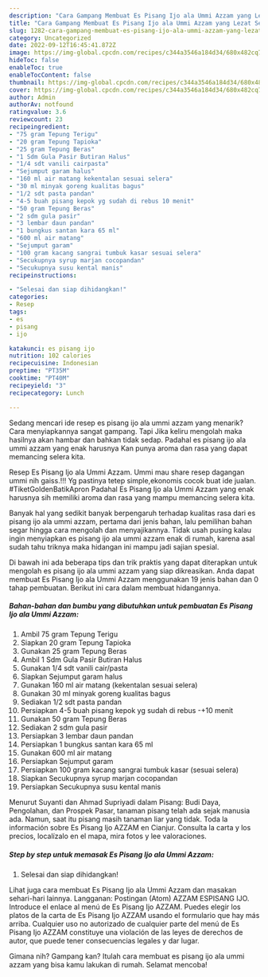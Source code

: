 ```yaml
---
description: "Cara Gampang Membuat Es Pisang Ijo ala Ummi Azzam yang Lezat Sekali, Buat Buka Puasa Enak"
title: "Cara Gampang Membuat Es Pisang Ijo ala Ummi Azzam yang Lezat Sekali, Buat Buka Puasa Enak"
slug: 1282-cara-gampang-membuat-es-pisang-ijo-ala-ummi-azzam-yang-lezat-sekali-buat-buka-puasa-enak
category: Uncategorized
date: 2022-09-12T16:45:41.872Z
image: https://img-global.cpcdn.com/recipes/c344a3546a184d34/680x482cq70/es-pisang-ijo-ala-ummi-azzam-foto-resep-utama.jpg
hideToc: false
enableToc: true
enableTocContent: false
thumbnail: https://img-global.cpcdn.com/recipes/c344a3546a184d34/680x482cq70/es-pisang-ijo-ala-ummi-azzam-foto-resep-utama.jpg
cover: https://img-global.cpcdn.com/recipes/c344a3546a184d34/680x482cq70/es-pisang-ijo-ala-ummi-azzam-foto-resep-utama.jpg
author: Admin
authorAv: notfound
ratingvalue: 3.6
reviewcount: 23
recipeingredient:
- "75 gram Tepung Terigu"
- "20 gram Tepung Tapioka"
- "25 gram Tepung Beras"
- "1 Sdm Gula Pasir Butiran Halus"
- "1/4 sdt vanili cairpasta"
- "Sejumput garam halus"
- "160 ml air matang kekentalan sesuai selera"
- "30 ml minyak goreng kualitas bagus"
- "1/2 sdt pasta pandan"
- "4-5 buah pisang kepok yg sudah di rebus 10 menit"
- "50 gram Tepung Beras"
- "2 sdm gula pasir"
- "3 lembar daun pandan"
- "1 bungkus santan kara 65 ml"
- "600 ml air matang"
- "Sejumput garam"
- "100 gram kacang sangrai tumbuk kasar sesuai selera"
- "Secukupnya syrup marjan cocopandan"
- "Secukupnya susu kental manis"
recipeinstructions:

- "Selesai dan siap dihidangkan!"
categories:
- Resep
tags:
- es
- pisang
- ijo

katakunci: es pisang ijo 
nutrition: 102 calories
recipecuisine: Indonesian
preptime: "PT35M"
cooktime: "PT40M"
recipeyield: "3"
recipecategory: Lunch

---
```



Sedang mencari ide resep es pisang ijo ala ummi azzam yang menarik? Cara menyiapkannya sangat gampang. Tapi Jika keliru mengolah maka hasilnya akan hambar dan bahkan tidak sedap. Padahal es pisang ijo ala ummi azzam yang enak harusnya Kan punya aroma dan rasa yang dapat memancing selera kita.


Resep Es Pisang Ijo ala Ummi Azzam. Ummi mau share resep dagangan ummi nih gaiss.!!! Yg pastinya tetep simple,ekonomis cocok buat ide jualan. #TiketGoldenBatikApron Padahal Es Pisang Ijo ala Ummi Azzam yang enak harusnya sih memiliki aroma dan rasa yang mampu memancing selera kita.

Banyak hal yang sedikit banyak berpengaruh terhadap kualitas rasa dari es pisang ijo ala ummi azzam, pertama dari jenis bahan, lalu pemilihan bahan segar hingga cara mengolah dan menyajikannya. Tidak usah pusing kalau ingin menyiapkan es pisang ijo ala ummi azzam enak di rumah, karena asal sudah tahu triknya maka hidangan ini mampu jadi sajian spesial.


Di bawah ini ada beberapa tips dan trik praktis yang dapat diterapkan untuk mengolah es pisang ijo ala ummi azzam yang siap dikreasikan. Anda dapat membuat Es Pisang Ijo ala Ummi Azzam menggunakan 19 jenis bahan dan 0 tahap pembuatan. Berikut ini cara dalam membuat hidangannya.

<!--inarticleads1-->

##### Bahan-bahan dan bumbu yang dibutuhkan untuk pembuatan Es Pisang Ijo ala Ummi Azzam:

1. Ambil 75 gram Tepung Terigu
1. Siapkan 20 gram Tepung Tapioka
1. Gunakan 25 gram Tepung Beras
1. Ambil 1 Sdm Gula Pasir Butiran Halus
1. Gunakan 1/4 sdt vanili cair/pasta
1. Siapkan Sejumput garam halus
1. Gunakan 160 ml air matang (kekentalan sesuai selera)
1. Gunakan 30 ml minyak goreng kualitas bagus
1. Sediakan 1/2 sdt pasta pandan
1. Persiapkan 4-5 buah pisang kepok yg sudah di rebus -+10 menit
1. Gunakan 50 gram Tepung Beras
1. Sediakan 2 sdm gula pasir
1. Persiapkan 3 lembar daun pandan
1. Persiapkan 1 bungkus santan kara 65 ml
1. Gunakan 600 ml air matang
1. Persiapkan Sejumput garam
1. Persiapkan 100 gram kacang sangrai tumbuk kasar (sesuai selera)
1. Siapkan Secukupnya syrup marjan cocopandan
1. Persiapkan Secukupnya susu kental manis


Menurut Suyanti dan Ahmad Supriyadi dalam Pisang: Budi Daya, Pengolahan, dan Prospek Pasar, tanaman pisang telah ada sejak manusia ada. Namun, saat itu pisang masih tanaman liar yang tidak. Toda la información sobre Es Pisang Ijo AZZAM en Cianjur. Consulta la carta y los precios, localízalo en el mapa, mira fotos y lee valoraciones. 

<!--inarticleads2-->

##### Step by step untuk memasak Es Pisang Ijo ala Ummi Azzam:


1. Selesai dan siap dihidangkan!

Lihat juga cara membuat Es Pisang Ijo ala Ummi Azzam dan masakan sehari-hari lainnya. Langganan: Postingan (Atom) AZZAM ESPISANG IJO. Introduce el enlace al menú de Es Pisang Ijo AZZAM. Puedes elegir los platos de la carta de Es Pisang Ijo AZZAM usando el formulario que hay más arriba. Cualquier uso no autorizado de cualquier parte del menú de Es Pisang Ijo AZZAM constituye una violación de las leyes de derechos de autor, que puede tener consecuencias legales y dar lugar. 

Gimana nih? Gampang kan? Itulah cara membuat es pisang ijo ala ummi azzam yang bisa kamu lakukan di rumah. Selamat mencoba!
